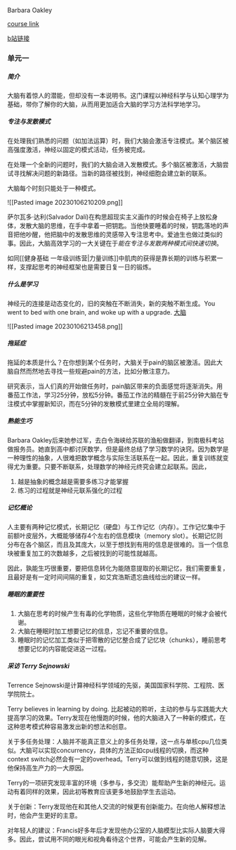 Barbara Oakley

[course link](https://www.coursera.org/learn/learning-how-to-learn/)

[b站链接](https://www.bilibili.com/video/BV18V411n7pL/?spm_id_from=333.880.my_history.page.click&vd_source=2024016331a3fc0a5f058de21ab0e924)

### 单元一

##### 简介

大脑有着惊人的潜能，但却没有一本说明书。这门课程以神经科学与认知心理学为基础，带你了解你的大脑，从而用更加适合大脑的学习方法科学地学习。

##### 专注与发散模式

在处理我们熟悉的问题（如加法运算）时，我们大脑会激活专注模式。某个脑区被高强度激活，神经以固定的模式活动，任务被完成。

在处理一个全新的问题时，我们的大脑会进入发散模式。多个脑区被激活，大脑尝试寻找解决问题的新路径。当新的路径被找到，神经细胞会建立新的联系。

大脑每个时刻只能处于一种模式。

![[Pasted image 20230106210209.png]]

萨尔瓦多·达利(Salvador Dalí)在构思超现实主义画作的时候会在椅子上放松身体，发散大脑的思维，在手中拿着一把钥匙。当他快要睡着的时候，钥匙落地的声音把他吵醒，他把脑中的发散思维的灵感带入专注思考中。爱迪生也做过类似的事。因此，大脑高效学习的一大关键在于*能在专注与发散两种模式间快速切换*。

如同[[健身基础 一年级训练营|力量训练]]中肌肉的获得是靠长期的训练与积累一样，支撑起思考的神经框架也是需要日复一日的锻炼。

##### 什么是学习

神经元的连接是动态变化的，旧的突触在不断消失，新的突触不断生成。You went to bed with one brain, and woke up with a upgrade. [大脑](https://www.brainfacts.org/)

![[Pasted image 20230106213458.png]]

##### 拖延症

拖延的本质是什么？在你想到某个任务时，大脑关于pain的脑区被激活。因此大脑自然而然地去寻找一些规避pain的方法，比如分散注意力。

研究表示，当人们真的开始做任务时，pain脑区带来的负面感觉将逐渐消失。用番茄工作法，学习25分钟，放松5分钟。番茄工作法的精髓在于前25分钟大脑在专注模式中掌握新知识，而在5分钟的发散模式里建立全局的理解。

##### 熟能生巧

Barbara Oakley后来她参过军，去白令海峡给苏联的渔船做翻译，到南极科考站做报务员。她直到高中都讨厌数学，但是最终总结了学习数学的诀窍。因为数学是一种理性的抽象，人很难把数学概念与实际生活联系在一起。因此，重复训练就变得尤为重要。只要不断联系，处理数学的神经元终究会建立起联系。因此，

1. 越是抽象的概念越是需要多练习才能掌握
2. 练习的过程就是神经元联系强化的过程

##### 记忆概论

人主要有两种记忆模式，长期记忆（硬盘）与工作记忆（内存）。工作记忆集中于前额叶皮层外，大概能够储存4个左右的信息模块（memory slot）。长期记忆则分布在各个脑区，而且及其庞大，以至于想找到有用的信息是很难的。当一个信息块被重复加工的次数越多，之后被找到的可能性就越高。

因此，孰能生巧很重要，要把信息转化为能随意提取的长期记忆，我们需要重复，且最好是有一定时间间隔的重复，如艾宾浩斯遗忘曲线给出的建议一样。

##### 睡眠的重要性

1. 大脑在思考的时候产生有毒的化学物质，这些化学物质在睡眠的时候才会被代谢。
2. 大脑在睡眠时加工想要记忆的信息，忘记不重要的信息。
3. 睡眠时的记忆加工类似于把零散的记忆整合成了记忆块（chunks），睡前思考想要记忆的内容能促进这一过程。

##### 采访 Terry Sejnowski

Terrence Sejnowski是计算神经科学领域的先驱，美国国家科学院、工程院、医学院院士。

Terry believes in learning by doing. 比起被动的聆听，主动的参与与实践能大大提高学习的效果。Terry发现在他慢跑的时候，他的大脑进入了一种新的模式，在这种思考模式种容易激发出新的想法和创意。

关于多任务处理：人脑并不能真正意义上的多任务处理，这一点与单核cpu几位类似。大脑可以实现concurrency，具体的方法正如cpu线程的切换，而这种context switch必然会有一定的overhead。Terry可以做到线程的随意切换，这是他保持高生产力的一大原因。

Terry的一项研究发现丰富的环境（多参与，多交流）能帮助产生新的神经元。运动有着同样的效果，因此初等教育应该更多地鼓励学生去运动。

关于创新：Terry发现他在和其他人交流的时候更有创新能力。在向他人解释想法时，他会产生更好的主意。

对年轻人的建议：Francis好多年后才发现他办公室的人脑模型比实际人脑要大得多。因此，尝试用不同的眼光和视角看待这个世界，可能会产生新的见解。
